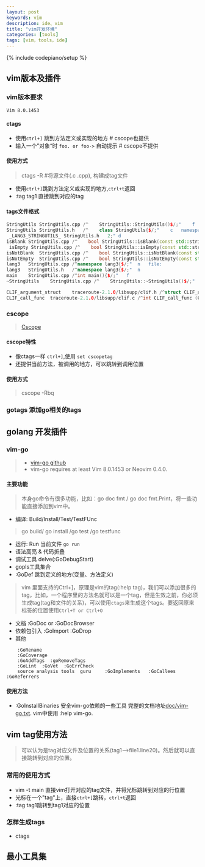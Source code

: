 ```yaml
---
layout: post
keywords: vim 
description: ide、vim
title: "vim开发环境"
categories: [tools]
tags: [vim，tools，ide]
---
```

{% include codepiano/setup %}

## vim版本及插件
### vim版本要求
`Vim 8.0.1453`

#### ctags 
* 使用`ctrl+]` 跳到方法定义或实现的地方    # cscope也提供
* 输入一个”对象“时 `foo. or foo->` 自动提示  # cscope不提供

#### 使用方式
> ctags -R  #将源文件(.c .cpp), 构建成tag文件
* 使用`ctrl+]`跳到方法定义或实现的地方,`ctrl+t`返回
* :tag tag1 直接跳到对应的tag

#### tags文件格式
```cpp
StringUtils StringUtils.cpp /^    StringUtils::StringUtils()$/;"    f   class:lang3::StringUtils
StringUtils StringUtils.h   /^    class StringUtils{$/;"    c   namespace:lang3
 _LANG3_STRINGUTILS_ StringUtils.h   2;" d
isBlank StringUtils.cpp /^    bool StringUtils::isBlank(const std::string &text){$/;"   f   class:lang3::StringUtils
 isEmpty StringUtils.cpp /^    bool StringUtils::isEmpty(const std::string &text){$/;"   f   class:lang3::StringUtils
isNotBlank  StringUtils.cpp /^    bool StringUtils::isNotBlank(const std::string &text){$/;"    f   class:lang3::StringUtils
isNotEmpty  StringUtils.cpp /^    bool StringUtils::isNotEmpty(const std::string &text){$/;"    f   class:lang3::StringUtils
lang3   StringUtils.cpp /^namespace lang3{$/;"  n   file:
lang3   StringUtils.h   /^namespace lang3{$/;"  n
main    StringUtils.cpp /^int main(){$/;"   f
~StringUtils    StringUtils.cpp /^    StringUtils::~StringUtils()$/;"   f   class:lang3::StringUtils
```

```c
CLIF_argument_struct    traceroute-2.1.0/libsupp/clif.h /^struct CLIF_argument_struct {$/;" s
CLIF_call_func  traceroute-2.1.0/libsupp/clif.c /^int CLIF_call_func (CLIF_option *optn, char *arg) {$/;"   f
```

### cscope
> [Cscope](http://cscope.sourceforge.net/)
#### cscope特性
* 像ctags一样 `ctrl+]`,使用 `set cscopetag`
* 还提供当前方法，被调用的地方，可以跳转到调用位置
#### 使用方式
> cscope -Rbq

### gotags 添加go相关的tags

## golang 开发插件
### vim-go
> * [vim-go github](https://github.com/fatih/vim-go)
> * vim-go requires at least Vim 8.0.1453 or Neovim 0.4.0.
#### 主要功能
> 本身go命令有很多功能，比如：go doc fmt  / go doc fmt.Print，将一些功能直接添加到vim中。
* 编译: Build/Install/Test/TestFUnc
> go build/ go install /go test /go testfunc
* 运行: Run 当前文件  `go run`
* 语法高亮 & 代码折叠
* 调试工具   delve(:GoDebugStart)
* gopls工具集合
* :GoDef  跳到定义的地方(变量、方法定义)
> vim 里面支持的Ctrl+]，原理是vim的tag(:help tag)，我们可以添加很多的tag，比如，一个程序里的方法名就可以是一个tag，但是生效之前，你必须生成tag(tag和文件的关系)，可以使用`ctags`来生成这个tags。要返回原来标签的位置使用`Ctrl+T or Ctrl+O`
* 文档 :GoDoc or :GoDocBrowser
* 依赖包引入   :GoImport     :GoDrop
* 其他
```shell
    :GoRename
    :GoCoverage
    :GoAddTags  :goRemoveTags
    :GoLint  :GoVet  :GoErrCheck
    source analysis tools  guru     :GoImplements   :GoCallees   :GoReferrers
```

#### 使用方法
* :GoInstallBinaries 安全vim-go依赖的一些工具
完整的文档地址[doc/vim-go.txt](https://github.com/fatih/vim-go/blob/master/doc/vim-go.txt). vim中使用 :help vim-go.

## vim tag使用方法
> 可以认为是tag对应文件及位置的关系(tag1-->file1.line20)。然后就可以直接跳转到对应的位置。
### 常用的使用方式
* vim -t main   直接vim打开对应的tag文件，并将光标跳转到对应的行位置
* 光标在一个"tag"上，直接`ctrl+]`跳转，`ctrl+t`返回
* :tag tag1跳转到tag1对应的位置

### 怎样生成tags
* ctags

## 最小工具集